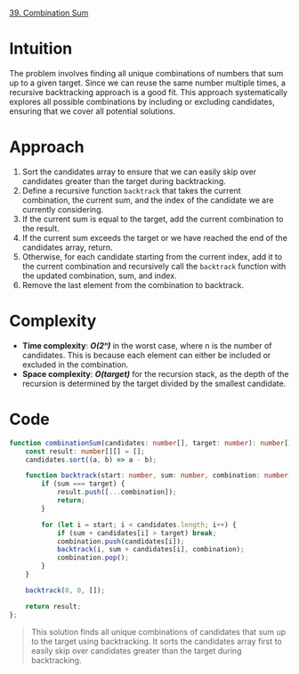[39. Combination Sum](https://leetcode.com/problems/combination-sum/)

# Intuition
The problem involves finding all unique combinations of numbers that sum up to a given target. Since we can reuse the same number multiple times, a recursive backtracking approach is a good fit. This approach systematically explores all possible combinations by including or excluding candidates, ensuring that we cover all potential solutions.

# Approach
1. Sort the candidates array to ensure that we can easily skip over candidates greater than the target during backtracking.
2. Define a recursive function `backtrack` that takes the current combination, the current sum, and the index of the candidate we are currently considering.
3. If the current sum is equal to the target, add the current combination to the result.
4. If the current sum exceeds the target or we have reached the end of the candidates array, return.
5. Otherwise, for each candidate starting from the current index, add it to the current combination and recursively call the `backtrack` function with the updated combination, sum, and index.
6. Remove the last element from the combination to backtrack.

# Complexity
- **Time complexity**: _**O(2ⁿ)**_ in the worst case, where n is the number of candidates. This is because each element can either be included or excluded in the combination.
- **Space complexity**: _**O(target)**_ for the recursion stack, as the depth of the recursion is determined by the target divided by the smallest candidate.
# Code
```typescript
function combinationSum(candidates: number[], target: number): number[][] {
    const result: number[][] = [];
    candidates.sort((a, b) => a - b);

    function backtrack(start: number, sum: number, combination: number[]) {
        if (sum === target) {
            result.push([...combination]);
            return;
        }

        for (let i = start; i < candidates.length; i++) {
            if (sum + candidates[i] > target) break;
            combination.push(candidates[i]);
            backtrack(i, sum + candidates[i], combination);
            combination.pop();
        }
    }

    backtrack(0, 0, []);

    return result;
};

```

> This solution finds all unique combinations of candidates that sum up to the target using backtracking. It sorts the candidates array first to easily skip over candidates greater than the target during backtracking.